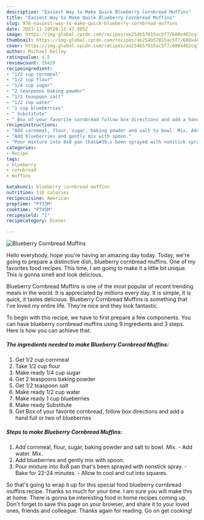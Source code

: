 ```yaml
---
description: "Easiest Way to Make Quick Blueberry Cornbread Muffins"
title: "Easiest Way to Make Quick Blueberry Cornbread Muffins"
slug: 976-easiest-way-to-make-quick-blueberry-cornbread-muffins
date: 2021-11-19T20:11:47.985Z
image: https://img-global.cpcdn.com/recipes/ae254b57015ac5f7/680x482cq70/blueberry-cornbread-muffins-recipe-main-photo.jpg
thumbnail: https://img-global.cpcdn.com/recipes/ae254b57015ac5f7/680x482cq70/blueberry-cornbread-muffins-recipe-main-photo.jpg
cover: https://img-global.cpcdn.com/recipes/ae254b57015ac5f7/680x482cq70/blueberry-cornbread-muffins-recipe-main-photo.jpg
author: Michael Kelley
ratingvalue: 4.5
reviewcount: 20428
recipeingredient:
- "1/2 cup cornmeal"
- "1/2 cup flour"
- "1/4 cup sugar"
- "2 teaspoons baking powder"
- "1/2 teaspoon salt"
- "1/2 cup water"
- "1 cup blueberries"
- " Substitute"
- " Box of your favorite cornbread follow box directions and add a hand full or two of blueberries"
recipeinstructions:
- "Add cornmeal, flour, sugar, baking powder and salt to bowl. Mix. Add water. Mix."
- "Add blueberries and gently mix with spoon."
- "Pour mixture into 8x8 pan that&#39;s been sprayed with nonstick spray. Bake for 22-24 minutes. Allow to cool and cut into squares."
categories:
- Recipe
tags:
- blueberry
- cornbread
- muffins

katakunci: blueberry cornbread muffins 
nutrition: 116 calories
recipecuisine: American
preptime: "PT33M"
cooktime: "PT45M"
recipeyield: "1"
recipecategory: Dinner

---
```



![Blueberry Cornbread Muffins](https://img-global.cpcdn.com/recipes/ae254b57015ac5f7/680x482cq70/blueberry-cornbread-muffins-recipe-main-photo.jpg)

Hello everybody, hope you're having an amazing day today. Today, we're going to prepare a distinctive dish, blueberry cornbread muffins. One of my favorites food recipes. This time, I am going to make it a little bit unique. This is gonna smell and look delicious.



Blueberry Cornbread Muffins is one of the most popular of recent trending meals in the world. It is appreciated by millions every day. It is simple, it is quick, it tastes delicious. Blueberry Cornbread Muffins is something that I've loved my entire life. They're nice and they look fantastic.


To begin with this recipe, we have to first prepare a few components. You can have blueberry cornbread muffins using 9 ingredients and 3 steps. Here is how you can achieve that.

<!--inarticleads1-->

##### The ingredients needed to make Blueberry Cornbread Muffins:

1. Get 1/2 cup cornmeal
1. Take 1/2 cup flour
1. Make ready 1/4 cup sugar
1. Get 2 teaspoons baking powder
1. Get 1/2 teaspoon salt
1. Make ready 1/2 cup water
1. Make ready 1 cup blueberries
1. Make ready  Substitute
1. Get  Box of your favorite cornbread, follow box directions and add a hand full or two of blueberries




<!--inarticleads2-->

##### Steps to make Blueberry Cornbread Muffins:

1. Add cornmeal, flour, sugar, baking powder and salt to bowl. Mix. - Add water. Mix.
1. Add blueberries and gently mix with spoon.
1. Pour mixture into 8x8 pan that&#39;s been sprayed with nonstick spray. - Bake for 22-24 minutes. - Allow to cool and cut into squares.




So that's going to wrap it up for this special food blueberry cornbread muffins recipe. Thanks so much for your time. I am sure you will make this at home. There is gonna be interesting food in home recipes coming up. Don't forget to save this page on your browser, and share it to your loved ones, friends and colleague. Thanks again for reading. Go on get cooking!
